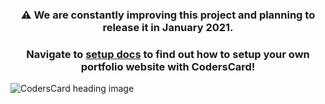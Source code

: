 <h3 align="center">
  ⚠️ We are constantly improving this project and planning to release it in January 2021.
</h3>

<h3 align="center">
Navigate to <a href="https://github.com/CodersCrew/CodersCard/tree/master/docs/setup-guide.md" target="_blank">setup docs</a> to find out how to setup your own portfolio website with CodersCard!
</h3>

![CodersCard heading image](https://repository-images.githubusercontent.com/278138749/5af4b280-f5f5-11ea-86b5-5cd6206e0337 "CodersCard heading image")
